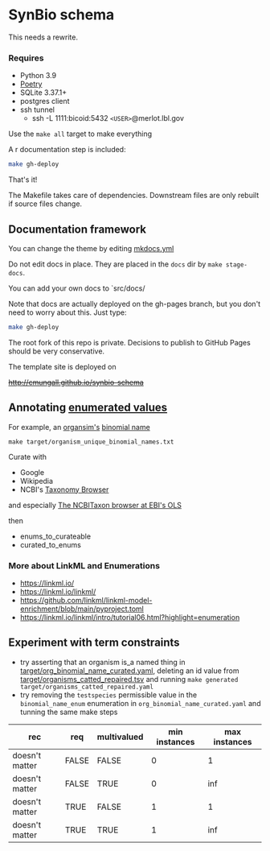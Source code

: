 # SynBio schema

This needs a rewrite.

### Requires

- Python 3.9
- [Poetry](https://python-poetry.org/docs/#installation)
- SQLite 3.37.1+
- postgres client
- ssh tunnel
    - ssh -L 1111:bicoid:5432 `<USER>`@merlot.lbl.gov

Use the `make all` target to make everything

A r documentation step is included:

```bash
make gh-deploy
```

That's it!

The Makefile takes care of dependencies. Downstream files are only rebuilt if source files change.

## Documentation framework

You can change the theme by editing [mkdocs.yml](mkdocs.yml)

Do not edit docs in place. They are placed in the `docs` dir by `make stage-docs`.

You can add your own docs to `src/docs/

Note that docs are actually deployed on the gh-pages branch, but you don't need to worry about this. Just type:

```bash
make gh-deploy
```

The root fork of this repo is private. Decisions to publish to GitHub Pages should be very conservative.

The template site is deployed on

~~http://cmungall.github.io/synbio-schema~~

## Annotating [enumerated values](https://linkml.io/linkml/intro/tutorial06.html?highlight=enumeration)

For example,
an [organsim's](https://turbomam.github.io/synbio-schema/Organism/) [binomial name](https://turbomam.github.io/synbio-schema/binomial_name_enum/)

`make target/organism_unique_binomial_names.txt`

Curate with

- Google
- Wikipedia
- NCBI's [Taxonomy Browser](https://www.ncbi.nlm.nih.gov/Taxonomy/Browser/wwwtax.cgi)

and
especially [The NCBITaxon browser at EBI's OLS](https://www.ebi.ac.uk/ols/ontologies/ncbitaxon/terms?iri=http%3A%2F%2Fpurl.obolibrary.org%2Fobo%2FNCBITaxon_1&viewMode=All&siblings=false)

then

- enums_to_curateable
- curated_to_enums

### More about LinkML and Enumerations

- https://linkml.io/
- https://linkml.io/linkml/
- https://github.com/linkml/linkml-model-enrichment/blob/main/pyproject.toml
- https://linkml.io/linkml/intro/tutorial06.html?highlight=enumeration

## Experiment with term constraints
- try asserting that an organism is_a named thing in [target/org_binomial_name_curated.yaml](target/org_binomial_name_curated.yaml), deleting an id value from [target/organisms_catted_repaired.tsv](target/organisms_catted_repaired.tsv) and running `make generated target/organisms_catted_repaired.yaml`
- try removing the `testspecies` permissible value in the `binomial_name_enum` enumeration in `org_binomial_name_curated.yaml` and tunning the same make steps


rec | req | multivalued | min instances | max instances
-- | -- | -- | -- | --
doesn't matter  | FALSE | FALSE | 0 | 1
doesn't matter  | FALSE | TRUE | 0 | inf
doesn't matter  | TRUE | FALSE | 1 | 1
doesn't matter  | TRUE | TRUE | 1 | inf
